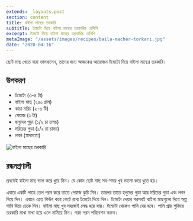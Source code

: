 ```yaml
---
extends: _layouts.post
section: content
title: বাইলা মাছের তরকারি
subtitle: টমেটো দিয়ে বাইলা মাছের তরকারির রেসিপি
excerpt: টমেটো দিয়ে বাইলা মাছের তরকারির রেসিপি
metaImage: "/assets/images/recipes/baila-macher-torkari.jpg"
date: "2020-04-16"
---
```


ছোট মাছ খেতে যারা ভালবাসেন, তাদের জন্য আজকের আয়োজন টমেটো দিয়ে বাইলা মাছের তরকারি।

## উপকরণ

- টমেটো (৩-৪ টা)
- বাইলা মাছ (২৫০ গ্রাম)
- কাচা মরিচ (২-৩ টি)
- পেয়াজ (১ টা)
- হলুদের গুড়া (১/২ চা চামচ)
- মরিচের গুড়া (১/২ চা চামচ)
- লবন (স্বাদমতো)

![বাইলা মাছের তরকারি](/assets/images/recipes/baila-macher-torkari.jpg)

## রন্ধনপ্রণালী

প্রথমেই বাইলা মাছ ভাল করে ধুয়ে নিন। যে কোন ছোট মাছ সব-সময় খুব ভালো করে ধুতে হয়।

এবারে একটি পাত্রে তেল গরম করে তাতে পেয়াজ কুচি নিন। তারপর তাতে হলুদের গুড়া আর মরিচের গুড়া এবং লবন
দিয়ে দিন। এবারে এতে কিউব করে কেটে রাখা টমেটো দিয়ে দিন। টমেটো দেয়ার পরপরই বাইলা মাছগুলো দিয়ে অল্প
পানি দিয়ে ঢেকে দিন। বাইলা মাছ খুব সহজেই সেদ্ধ হয়ে যায়। টমেটো থেকেও পানি বের হবে। পানি প্রায় শুকিয়ে তরকারি
মাখা মাখা হয়ে এলে নামিয়ে নিন। গরম গরম পরিবেশন করুন।
